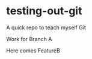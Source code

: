 testing-out-git
===============

A quick repo to teach myself Git

Work for Branch A

Here comes FeatureB